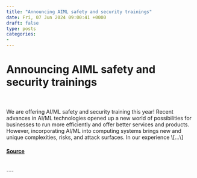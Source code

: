 ```yaml
---
title: "Announcing AIML safety and security trainings"
date: Fri, 07 Jun 2024 09:00:41 +0000
draft: false
type: posts
categories: 
- 
---
```

# Announcing AIML safety and security trainings

<br/>

<br/>
We are offering AI/ML safety and security training this year! Recent advances in AI/ML technologies opened up a new world of possibilities for businesses to run more efficiently and offer better services and products. However, incorporating AI/ML into computing systems brings new and unique complexities, risks, and attack surfaces. In our experience \[…\]

#### [Source](https://blog.trailofbits.com/2024/06/07/announcing-ai-ml-safety-and-security-trainings/)

<br/>
---
